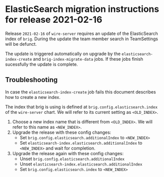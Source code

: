 # ElasticSearch migration instructions for release 2021-02-16

Release `2021-02-16` of `wire-server` requires an update of the ElasticSearch index of `brig`.
During the update the team member search in TeamSettings will be defunct.

The update is triggered automatically on upgrade by the `elasticsearch-index-create` and `brig-index-migrate-data` jobs. If these jobs finish sucessfully the update is complete.

## Troubleshooting

In case the `elasticsearch-index-create` job fails this document describes how to create a new index.

The index that brig is using is defined at `brig.config.elasticsearch.index` of the `wire-server` chart. We will refer to its current setting as `<OLD_INDEX>`.

1. Choose a new index name that is different from `<OLD_INDEX>`.
   We will refer to this name as `<NEW_INDEX>`.
2. Upgrade the release with these config changes:
    - Set `brig.config.elasticsearch.additionalIndex` to `<NEW_INDEX>`
    - Set `elasticsearch-index.elasticsearch.additionalIndex` to `<NEW_INDEX>`
   and wait for completion.
3. Upgrade the release again with these config changes:
    - Unset `brig.config.elasticsearch.additionalIndex`
    - Unset `elasticsearch-index.elasticsearch.additionalIndex`
    - Set `brig.config.elasticsearch.index` to `<NEW_INDEX>`
